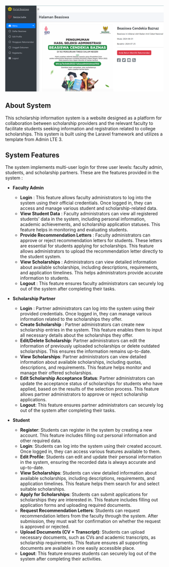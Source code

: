 <p align="center"><a href="https://laravel.com" target="_blank"><img src="public/Gambar/beasiswa_student.png" width="700"></a></p>

## About System
This scholarship information system is a website designed as a platform for collaboration between scholarship providers and the relevant faculty to facilitate students seeking information and registration related to college scholarships. This system is built using the Laravel framework and utilizes a template from Admin LTE 3.

## System Features
The system implements multi-user login for three user levels: faculty admin, students, and scholarship partners. These are the features provided in the system : 
- **Faculty Admin**
  - **Login** : 
    This feature allows faculty administrators to log into the system using their official credentials. Once logged in, they can access and manage various student and scholarship-related data.
  - **View Student Data** : 
    Faculty administrators can view all registered students' data in the system, including personal information, academic achievements, and scholarship application statuses. This feature helps in monitoring and evaluating students.
  - **Provide Recommendation Letters** : 
    Faculty administrators can approve or reject recommendation letters for students. These letters are essential for students applying for scholarships. This feature allows administrators to upload the recommendation letter directly to the student system.
  - **View Scholarships** : 
    Administrators can view detailed information about available scholarships, including descriptions, requirements, and application timelines. This helps administrators provide accurate information to students.
  - **Logout** : 
    This feature ensures faculty administrators can securely log out of the system after completing their tasks.
    
- **Scholarship Partner**
  - **Login** : 
    Partner administrators can log into the system using their provided credentials. Once logged in, they can manage various information related to the scholarships they offer.
  - **Create Scholarship** : 
    Partner administrators can create new scholarship entries in the system. This feature enables them to input all necessary details about the scholarships they offer.
  - **Edit/Delete Scholarship**:
    Partner administrators can edit the information of previously uploaded scholarships or delete outdated scholarships. This ensures the information remains up-to-date.
  - **View Scholarships**:
    Partner administrators can view detailed information about available scholarships, including quotas, descriptions, and requirements. This feature helps monitor and manage their offered scholarships.
  - **Edit Scholarship Acceptance Status**:
    Partner administrators can update the acceptance status of scholarships for students who have applied, based on the results of the selection process. This feature allows partner administrators to approve or reject scholarship applications.
  - **Logout**:
    This feature ensures partner administrators can securely log out of the system after completing their tasks.
    
- **Student**
  - **Register**:
    Students can register in the system by creating a new account. This feature includes filling out personal information and other required data.
  - **Login**:
    Students can log into the system using their created account. Once logged in, they can access various features available to them.
  - **Edit Profile**:
    Students can edit and update their personal information in the system, ensuring the recorded data is always accurate and up-to-date.
  - **View Scholarships**:
    Students can view detailed information about available scholarships, including descriptions, requirements, and application timelines. This feature helps them search for and select suitable scholarships.
  - **Apply for Scholarships**:
    Students can submit applications for scholarships they are interested in. This feature includes filling out application forms and uploading required documents.
  - **Request Recommendation Letters**:
    Students can request recommendation letters from the faculty through the system. After submission, they must wait for confirmation on whether the request is approved or rejected.
  - **Upload Documents (CV + Transcript)**:
    Students can upload necessary documents, such as CVs and academic transcripts, as scholarship requirements. This feature ensures all supporting documents are available in one easily accessible place.
  - **Logout**:
    This feature ensures students can securely log out of the system after completing their activities.



